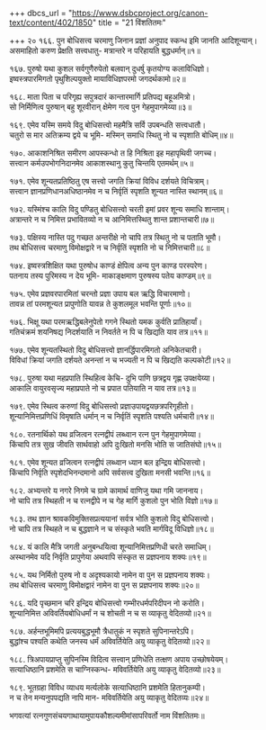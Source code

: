 +++
dbcs_url = "https://www.dsbcproject.org/canon-text/content/402/1850"
title = "21 विंशतितमः"

+++
२०
१६६. पुन बोधिसत्त्व चरमाणु जिनान प्रज्ञां
अनुपाद स्कन्ध इमि जानति आदिशून्यान्।  
असमाहितो करुण प्रेक्षति सत्त्वधातु-
मत्रान्तरे न परिहायति बुद्धधर्मान्॥१॥

१६७. पुरुषो यथा कुशल सर्वगुणैरुपेतो
बलवान् दुधर्षु कृतयोग्य कलाविधिज्ञो।  
इष्वस्त्रपारमिगतो पृथुशिल्पयुक्तो 
मायाविधिज्ञपरमो जगदर्थकामो॥२॥

१६८. माता पिता च परिगृह्य सपुत्रदारं
कान्तारमार्गि प्रतिपद्य बहू‍अमित्रो।  
सो निर्मिणित्व पुरुषान् बहु शूरवीरान्
क्षेमेण गत्व पुन गेहमुपागमेय्या॥३॥

१६९. एमेव यस्मि समये विदु बोधिसत्त्वो 
महमैत्रि सर्वि उपबन्धति सत्त्वधातौ।  
चतुरो स मार अतिक्रम्य द्वये च भूमि-
मस्मिन् समाधि स्थितु नो च स्पृशाति बोधिम्॥४॥

१७०. आकाशनिश्रित समीरण आपस्कन्धो 
त हि निश्रिता इह महापृथिवी जगच्च।  
सत्त्वान कर्म‍उपभोगनिदानमेव 
आकाशस्थानु कुतु चिन्तयि एतमर्थम्॥५॥

१७१. एमेव शून्यतप्रतिष्ठितु एष सत्त्वो 
जगति क्रियां विविध दर्शयते विचित्राम्।  
सत्त्वान ज्ञानप्रणिधान‍अधिष्ठानमेव
न च निर्वृतिं स्पृशति शून्यत नास्ति स्थानम्॥६॥

१७२. यस्मिंश्च कालि विदु पण्डितु बोधिसत्त्वो
चरती इमां प्रवर शून्य समाधि शान्ताम्।  
अत्रान्तरे न च निमित्त प्रभावितव्यो
न च आनिमित्तस्थितु शान्त प्रशान्तचारी॥७॥

१७३. पक्षिस्य नास्ति पदु गच्छत अन्तरीक्षे 
नो चापि तत्र स्थितु नो च पताति भूमौ।  
तथ बोधिसत्त्व चरमाणु विमोक्षद्वारे
न च निर्वृतिं स्पृशति नो च निमित्तचारी॥८॥

१७४. इष्वस्त्रशिक्षित यथा पुरुषोध काण्डं
क्षेपित्व अन्य पुन काण्ड परस्परेण।  
पतनाय तस्य पुरिमस्य न देय भूमि-
माकाङ्क्षमाण पुरुषस्य पतेय काण्डम्॥९॥

१७५. एमेव प्रज्ञवरपारमितां चरन्तो
प्रज्ञा उपाय बल ऋद्धि विचारमाणो।  
तावन्न तां परमशून्यत प्रापुणोति
यावन्न ते कुशलमूल भवन्ति पूर्णाः॥१०॥

१७६. भिक्षू यथा परमऋद्धिबलेनुपेतो 
गगने स्थितो यमक कुर्वति प्रातिहार्यां।  
गतिचंक्रमं शयनिषद्य निदर्शयाति
न निवर्तते न पि च खिद्यति याव तत्र॥११॥

१७७. एमेव शून्यतस्थितो विदु बोधिसत्त्वो 
ज्ञानर्द्धिपारमिगतो अनिकेतचारी।  
विविधां क्रियां जगति दर्शयते अनन्तां
न च भज्यती न पि च खिद्यति कल्पकोटी॥१२॥

१७८. पुरुषा यथा महप्रपाति स्थिहित्व केचि-
दुभि पाणि छत्रद्वय गृह्ण उपक्षयेय्या।  
आकालि वायुरवसृज्य महाप्रपाते
नो च प्रपात पतियाति न याव तत्र॥१३॥

१७९. एमेव स्थित्व करुणां विदु बोधिसत्त्वो
प्रज्ञा‍उपायद्वयछत्रपरिगृहीतो।  
शून्यानिमित्तप्रणिधिं विमृषाति धर्मान्
न च निर्वृतिं स्पृशति पश्यति धर्मचारी॥१४॥

१८०. रतनार्थिको यथ व्रजित्वन रत्नद्वीपं
लब्ध्वान रत्न पुन गेहमुपागमेय्या।  
किंचापि तत्र सुख जीवति सार्थवाहो
अपि दुःखितो मनसि भोति स जातिसंघो॥१५॥

१८१. एमेव शून्यत व्रजित्वन रत्नद्वीपं 
लब्ध्वान ध्यान बल इन्द्रिय बोधिसत्त्वो।  
किंचापि निर्वृति स्पृशेदभिनन्दमानो
अपि सर्वसत्त्व दुखिता मनसी भवन्ति॥१६॥

१८२. अभ्यन्तरे य नगरे निगमे च ग्रामे
कामार्थ वाणिजु यथा गमि जाननाय।  
नो चापि तत्र स्थिहती न च रत्नद्वीपे
न च गेह मार्गि कुशलो पुन भोति विज्ञो॥१७॥

१८३. तथ ज्ञान श्रावकविमुक्तिसप्रत्ययानां
सर्वत्र भोति कुशलो विदु बोधिसत्त्वो।  
नो चापि तत्र स्थिहते न च बुद्धज्ञाने
न च संस्कृते भवति मार्गविदू विधिज्ञो॥१८॥

१८४. यं कालि मैत्रि जगती अनुबन्धयित्वा
शून्यानिमित्तप्रणिधी चरते समाधिम्।  
अस्थानमेव यदि निर्वृति प्रापुणेया
अथवापि संस्कृत स प्रज्ञपनाय शक्यः॥१९॥

१८५. यथ निर्मितो पुरुष नो व अदृश्यकायो 
नामेन वा पुन स प्रज्ञपनाय शक्यः।  
तथ बोधिसत्त्व चरमाणु विमोक्षद्वारं 
नामेन वा पुन स प्रज्ञपनाय शक्यः॥२०॥

१८६. यदि पृच्छमान चरि इन्द्रिय बोधिसत्त्वो 
गम्भीरधर्मपरिदीपन नो करोति।  
शून्यानिमित्त अविवर्तियबोधिधर्मां 
न च शोचती न च स व्याकृतु वेदितव्यो॥२१॥

१८७. अर्हन्तभूमिमपि प्रत्ययबुद्धभूमौ 
त्रैधातुकं न स्पृशते सुपिनान्तरेऽपि।  
बुद्धांश्च पश्यति कथेति जनस्य धर्मं 
अविवर्तियेति अयु व्याकृतु वेदितव्यो॥२२॥

१८८. त्रि‍अपायप्राप्तु सुपिनस्मि विदित्व सत्त्वान् 
प्रणिधेति तत्क्षण अपाय उच्छोषयेयम्।  
सत्याधिष्ठानि प्रशमेति स चाग्निस्कन्ध-
मविवर्तियेति अयु व्याकृतु वेदितव्यो॥२३॥

१८९. भूतग्रहा विविध व्याधय मर्त्यलोके 
सत्याधिष्ठानि प्रशमेति हितानुकम्पी।  
न च तेन मन्यनुपपद्यति नापि मान-
मविवर्तियेति अयु व्याकृतु वेदितव्यः॥२४॥

भगवत्यां रत्नगुणसंचयगाथायामुपायकौशल्यमीमांसापरिवर्तो नाम विंशतितमः॥

